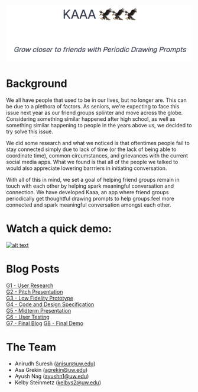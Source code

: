 <a href="https://kaaa-plum.vercel.app"><img src="./images/logo.png"/>
</a>

# Background

We all have people that used to be in our lives, but no longer are. This can be due to a plethora of factors. As seniors, we're expecting to face this issue next year as our friend groups splinter and move across the globe. Considering something similar happened after high school, as well as something similar happening to people in the years above us, we decided to try solve this issue.

We did some research and what we noticed is that oftentimes people fail to stay connected simply due to lack of time (or the lack of being able to coordinate time), common circumstances, and grievances with the current social media apps. What we found is that all of the people we talked to would also appreciate lowering barrriers in initiating conversation.

With all of this in mind, we set a goal of helping friend groups remain in touch with each other by helping spark meaningful conversation and connection. We have developed Kaaa, an app where friend groups periodically get thoughtful drawing prompts to help groups feel more connected and spark meaningful conversation amongst each other.


# Watch a quick demo:

[![alt text](https://img.youtube.com/vi/ZglEUdvyu3U/0.jpg)](https://www.youtube.com/watch?v=ZglEUdvyu3U)

# Blog Posts
[G1 - User Research](./G1.md)\
[G2 - Pitch Presentation](https://docs.google.com/presentation/d/1r8Y46khKjAFP8ZgOVZN3TSIaghxb2zyXZygGF7Y0qCE/edit?usp=sharing)\
[G3 - Low Fidelity Prototype](./G3.md)\
[G4 - Code and Design Specification](./G4.md)\
[G5 - Midterm Presentation](https://docs.google.com/presentation/d/1oEzm3hIZ9OxxjXSdxX6G27oXhDl-FH2JL5jt7pDneFY/edit?usp=sharing)\
[G6 - User Testing](./G6.md)\
[G7 - Final Blog](./G7.md)
[G8 - Final Demo](https://youtu.be/ZglEUdvyu3U)


# The Team

- Anirudh Suresh (anisur@uw.edu)
- Asa Grekin (agrekin@uw.edu)
- Ayush Nag (ayushn1@uw.edu)
- Kelby Steinmetz (kelbys2@uw.edu)
